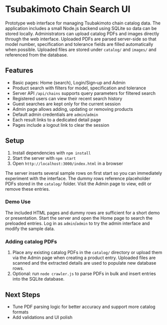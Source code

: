 # Tsubakimoto Chain Search UI

Prototype web interface for managing Tsubakimoto chain catalog data. The
application includes a small Node.js backend using SQLite so data can be stored
locally. Administrators can upload catalog PDFs and images directly through the
web interface. Uploaded PDFs are parsed server-side so that model number,
specification and tolerance fields are filled automatically when possible.
Uploaded files are stored under `catalog/` and `images/` and referenced from the
database.

## Features
- Basic pages: Home (search), Login/Sign‑up and Admin
- Product search with filters for model, specification and tolerance
- Server API `/api/chains` supports query parameters for filtered search
- Registered users can view their recent search history
- Guest searches are kept only for the current session
- Admin page allows adding, updating or removing products
- Default admin credentials are `admin`/`admin`
- Each result links to a dedicated detail page
- Pages include a logout link to clear the session

## Setup
1. Install dependencies with `npm install`
2. Start the server with `npm start`
3. Open `http://localhost:3000/index.html` in a browser

The server inserts several sample rows on first start so you can immediately
experiment with the interface. The dummy rows reference placeholder PDFs stored
in the `catalog/` folder. Visit the Admin page to view, edit or remove these
entries.

### Demo Use
The included HTML pages and dummy rows are sufficient for a short demo or
presentation. Start the server and open the Home page to search the preloaded
entries. Log in as `admin`/`admin` to try the admin interface and modify the
sample data.

### Adding catalog PDFs
1. Place any existing catalog PDFs in the `catalog/` directory or upload them
   via the Admin page when creating a product entry. Uploaded files are scanned
   and the extracted details are used to populate new database rows.
2. Optional: run `node crawler.js` to parse PDFs in bulk and insert entries into
   the SQLite database.

## Next Steps
- Tune PDF parsing logic for better accuracy and support more catalog formats
- Add validations and UI polish
